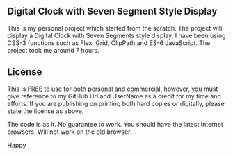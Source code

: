 ## Digital Clock with Seven Segment Style Display 

This is my personal project which started from the scratch. The project 
will display a Digital Clock with Seven Segments style display. I have 
been using CSS-3 functions such as Flex, Grid, ClipPath and ES-6 JavaScript. 
The project took me around 7 hours. 

## License
This is FREE to use for both personal and commercial, however, you must 
give reference to my GitHub Url and UserName as a credit for my time and efforts. 
If you are publishing on printing both hard copies or digitally, please state 
the license as above. 

The code is as it. No guarantee to work. You should have the latest Internet browsers. Will not work on the old browser. 

Happy 